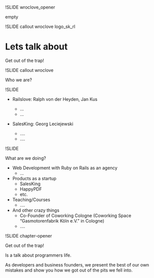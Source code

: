 !SLIDE wroclove_opener

empty

!SLIDE callout wroclove logo_sk_rl

# Lets talk about

Get out of the trap!

!SLIDE callout wroclove

Who we are?

!SLIDE

* Railslove: Ralph von der Heyden, Jan Kus
  * ...
  * ...

* SalesKing: Georg Leciejewski
  * ....
  * ....

!SLIDE

What are we doing?

* Web Development with Ruby on Rails as an agency
  * ...
* Products as a startup
  * SalesKing
  * HappyPDF
  * etc.
* Teaching/Courses
  * ....
* And other crazy things
  * Co-Founder of Coworking Cologne (Coworking Space “Gasmotorenfabrik Köln e.V.” in Cologne)
  * ....

!SLIDE chapter-opener

Get out of the trap!

Is a talk about programmers life. 

As developers and business founders, we present the best of our own mistakes and show you how we got out of the pits we fell into.